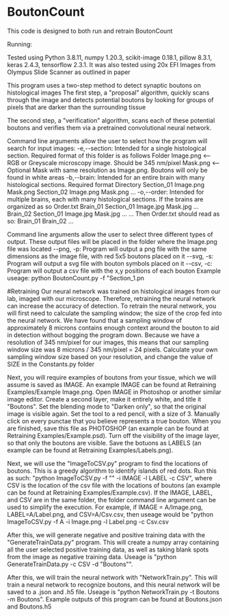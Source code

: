 # BoutonCount
This code is designed to both run and retrain BoutonCount

Running:

Tested using Python 3.8.11, numpy 1.20.3, scikit-image 0.18.1, pillow 8.3.1, keras 2.4.3, tensorflow 2.3.1. It was also tested using 20x EFI Images from Olympus Slide Scanner as outlined in paper

This program uses a two-step method to detect synaptic boutons on histological images
The first step, a "proposal" algorithm, quickly scans through the image and detects potential boutons by looking for 
groups of pixels that are darker than the surrounding tissue

The second step, a "verification" algorithm, scans each of these potential boutons and verifies them via a pretrained
convolutional neural network.

Command line arguments allow the user to select how the program will search for input images:
-e,--section: Intended for a single histological section.  Required format of this folder is as follows
    Folder
        Image.png  <-- RGB or Greyscale microscopy image.  Should be 345 nm/pixel
        Mask.png <-- Optional Mask with same resolution as Image.png.  Boutons will only be found in white areas
-b,--brain: Intended for an entire brain with many histological sections.  Required format
    Directory
        Section_01
            Image.png
            Mask.png
        Section_02
            Image.png
            Mask.png
        ...
-o,--order: Intended for multiple brains, each with many histological sections.  If the brains are organized as so
    Order.txt
    Brain_01
        Section_01
            Image.jpg
            Mask.jpg
        ...
    Brain_02
        Section_01
            Image.jpg
            Mask.jpg
        ...
    ...
    Then Order.txt should read as so:
    Brain_01
    Brain_02
    ...        

Command line arguments allow the user to select three different types of output.  These output files will be placed in the folder where the Image.png file was located
--png, -p: Program will output a png file with the same dimensions as the image file, with red 5x5 boutons placed on it
--svg, -s: Program will output a svg file with bouton symbols placed on it
--csv, -c: Program will output a csv file with the x,y positions of each bouton
Example useage: python BoutonCount.py -f "Section_1.pn


#Retraining
Our neural network was trained on histological images from our lab, imaged with our microscope. Therefore, retraining the neural network can increase the accuracy of detection. To retrain the neural network, you will first need to calculate the sampling window; the size of the crop fed into the neural network. We have found that a sampling window of approximately 8 microns contains enough context around the bouton to aid in detection without bogging the program down. Because we have a resolution of 345 nm/pixel for our images, this means that our sampling window size was 8 microns / 345 nm/pixel = 24 pixels. Calculate your own sampling window size based on your resolution, and change the value of SIZE in the Constants.py folder

Next, you will require examples of boutons from your tissue, which we will assume is saved as IMAGE. An example IMAGE can be found at Retraining Examples/Example Image.png. Open IMAGE in Photoshop or another similar image editor. Create a second layer, make it entirely white, and title it "Boutons". Set the blending mode to "Darken only", so that the original image is visible again. Set the tool to a red pencil, with a size of 3. Manually click on every punctae that you believe represents a true bouton. When you are finished, save this file as PHOTOSHOP (an example can be found at Retraining Examples/Example.psd). Turn off the visibility of the image layer, so that only the boutons are visible. Save the botuons as LABELS (an example can be found at Retraining Examples/Labels.png).

Next, we will use the "ImageToCSV.py" program to find the locations of boutons. This is a greedy algorithm to identify islands of red dots. Run this as such: "python ImageToCSV.py -f "" -i IMAGE -l LABEL -c CSV", where CSV is the location of the csv file with the locations of boutons (an example can be found at Retraining Examples/Example.csv). If the IMAGE, LABEL, and CSV are in the same folder, the folder command line argument can be used to simplify the execution. For example, if IMAGE = A/Image.png, LABEL=A/Label.png, and CSV=A/Csv.csv, then useage would be "python ImageToCSV.py -f A -i Image.png -l Label.png -c Csv.csv

After this, we will generate negative and positive training data with the "GenerateTrainData.py" program. This will create a numpy array containing all the user selected positive training data, as well as taking blank spots from the image as negative training data. Useage is "python GenerateTrainData.py -c CSV -d "Boutons"".

After this, we will train the neural network with "NetworkTrain.py". This will train a neural network to recognize boutons, and this neural network will be saved to a .json and .h5 file. Useage is "python NetworkTrain.py -t Boutons -m Boutons". Example outputs of this program can be found at Boutons.json and Boutons.h5
